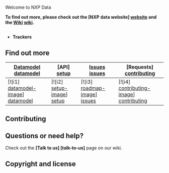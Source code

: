 

Welcome to NXP Data



**To find out more, please check out the [NXP data website] [website] and the [Wiki] [wiki].**

## 



* **Trackers** 




## Find out more

| **[Datamodel] [datamodel]**     | **[API] [setup]**     | **[Issues] [issues]**           | **[Requests] [contributing]**           |
|-------------------------------------|-------------------------------|-----------------------------------|---------------------------------------------|
| [![i1] [datamodel-image]] [datamodel] | [![i2] [setup-image]] [setup] | [![i3] [roadmap-image]] [issues] | [![i4] [contributing-image]] [contributing] |

## Contributing



## Questions or need help?

Check out the **[Talk to us] [talk-to-us]** page on our wiki.

## Copyright and license


[website]: http://data.nxp.com
[wiki]: https://github.com/NXPdata/NXPdata/wiki

[datamodel-image]: https://d3i6fms1cm1j0i.cloudfront.net/github/images/techdocs.png
[setup-image]: https://d3i6fms1cm1j0i.cloudfront.net/github/images/setup.png
[roadmap-image]: https://d3i6fms1cm1j0i.cloudfront.net/github/images/roadmap.png
[contributing-image]: https://d3i6fms1cm1j0i.cloudfront.net/github/images/contributing.png

[datamodel]: https://github.com/NXPdata/NXPdata/wiki/2-Datamodel
[setup]: https://github.com/NXPdata/NXPdata/wiki/1-Introduction-to-product-data-feed
[issues]: https://github.com/NXPdata/NXPdata/issues
[contributing]: https://github.com/NXPdata/NXPdata/wiki/Contributing

